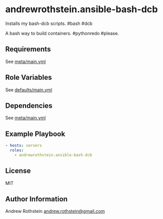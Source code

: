 andrewrothstein.ansible-bash-dcb
=========

Installs my bash-dcb scripts. #bash #dcb

A bash way to build containers.
#pythonredo #please.

Requirements
------------

See [meta/main.yml](meta/main.yml)

Role Variables
--------------

See [defaults/main.yml](defaults/main.yml)

Dependencies
------------

See [meta/main.yml](meta/main.yml)

Example Playbook
----------------

```yml
- hosts: servers
  roles:
    - andrewrothstein.ansible-bash-dcb
```

License
-------

MIT

Author Information
------------------

Andrew Rothstein andrew.rothstein@gmail.com
